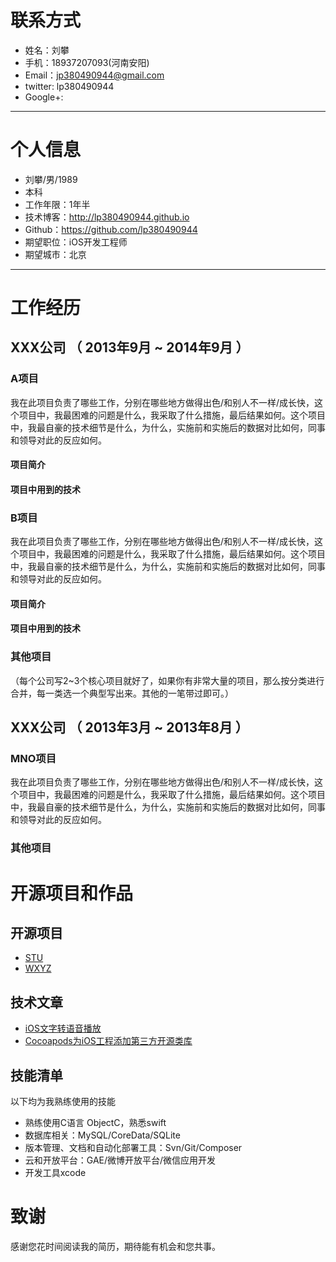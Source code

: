 

# 联系方式
- 姓名：刘攀
- 手机：18937207093(河南安阳)
- Email：jp380490944@gmail.com 
- twitter: lp380490944
- Google+:
---

# 个人信息

 - 刘攀/男/1989 
 - 本科
 - 工作年限：1年半
 - 技术博客：http://lp380490944.github.io
 - Github：https://github.com/lp380490944 
 - 期望职位：iOS开发工程师
 - 期望城市：北京

---

# 工作经历

## XXX公司 （ 2013年9月 ~ 2014年9月 ）

### A项目 
我在此项目负责了哪些工作，分别在哪些地方做得出色/和别人不一样/成长快，这个项目中，我最困难的问题是什么，我采取了什么措施，最后结果如何。这个项目中，我最自豪的技术细节是什么，为什么，实施前和实施后的数据对比如何，同事和领导对此的反应如何。
#### 项目简介
#### 项目中用到的技术


### B项目 
我在此项目负责了哪些工作，分别在哪些地方做得出色/和别人不一样/成长快，这个项目中，我最困难的问题是什么，我采取了什么措施，最后结果如何。这个项目中，我最自豪的技术细节是什么，为什么，实施前和实施后的数据对比如何，同事和领导对此的反应如何。

#### 项目简介
#### 项目中用到的技术

### 其他项目

（每个公司写2~3个核心项目就好了，如果你有非常大量的项目，那么按分类进行合并，每一类选一个典型写出来。其他的一笔带过即可。）

 
## XXX公司 （ 2013年3月 ~ 2013年8月 ）

### MNO项目 
我在此项目负责了哪些工作，分别在哪些地方做得出色/和别人不一样/成长快，这个项目中，我最困难的问题是什么，我采取了什么措施，最后结果如何。这个项目中，我最自豪的技术细节是什么，为什么，实施前和实施后的数据对比如何，同事和领导对此的反应如何。

### 其他项目



# 开源项目和作品

## 开源项目

 - [STU](http://github.com/lp380490944/projectAlpha)
 - [WXYZ](http://github.com/lp380490944/projectname)

## 技术文章
- [iOS文字转语音播放](http://www.yangchengyu.net/2015/08/30/voice/)
- [Cocoapods为iOS工程添加第三方开源类库](http://www.yangchengyu.net/2015/08/29/cocoapods/)

## 技能清单

以下均为我熟练使用的技能

- 熟练使用C语言 ObjectC，熟悉swift
- 数据库相关：MySQL/CoreData/SQLite
- 版本管理、文档和自动化部署工具：Svn/Git/Composer
- 云和开放平台：GAE/微博开放平台/微信应用开发
- 开发工具xcode


# 致谢
感谢您花时间阅读我的简历，期待能有机会和您共事。
